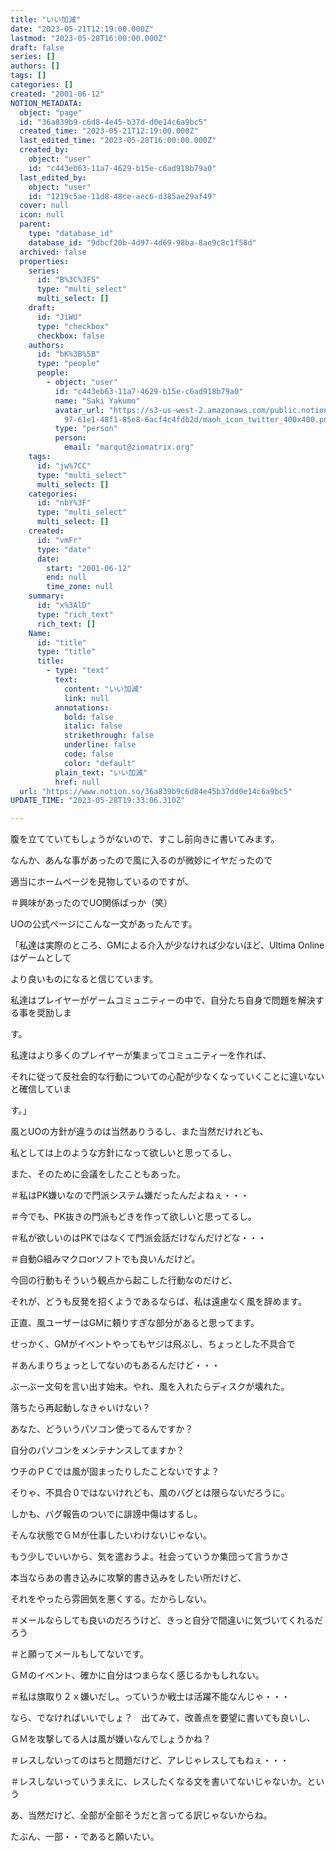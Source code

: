 ```yaml
---
title: "いい加減"
date: "2023-05-21T12:19:00.000Z"
lastmod: "2023-05-28T16:00:00.000Z"
draft: false
series: []
authors: []
tags: []
categories: []
created: "2001-06-12"
NOTION_METADATA:
  object: "page"
  id: "36a839b9-c6d8-4e45-b37d-d0e14c6a9bc5"
  created_time: "2023-05-21T12:19:00.000Z"
  last_edited_time: "2023-05-28T16:00:00.000Z"
  created_by:
    object: "user"
    id: "c443eb63-11a7-4629-b15e-c6ad918b79a0"
  last_edited_by:
    object: "user"
    id: "1219c5ae-11d8-48ce-aec6-d385ae29af49"
  cover: null
  icon: null
  parent:
    type: "database_id"
    database_id: "9dbcf20b-4d97-4d69-98ba-8ae9c8c1f58d"
  archived: false
  properties:
    series:
      id: "B%3C%3FS"
      type: "multi_select"
      multi_select: []
    draft:
      id: "JiWU"
      type: "checkbox"
      checkbox: false
    authors:
      id: "bK%3B%5B"
      type: "people"
      people:
        - object: "user"
          id: "c443eb63-11a7-4629-b15e-c6ad918b79a0"
          name: "Saki Yakumo"
          avatar_url: "https://s3-us-west-2.amazonaws.com/public.notion-static.com/3ad1c4\
            97-61e1-48f1-85e8-6acf4c4fdb2d/maoh_icon_twitter_400x400.png"
          type: "person"
          person:
            email: "marqut@ziomatrix.org"
    tags:
      id: "jw%7CC"
      type: "multi_select"
      multi_select: []
    categories:
      id: "nbY%3F"
      type: "multi_select"
      multi_select: []
    created:
      id: "vmFr"
      type: "date"
      date:
        start: "2001-06-12"
        end: null
        time_zone: null
    summary:
      id: "x%3AlD"
      type: "rich_text"
      rich_text: []
    Name:
      id: "title"
      type: "title"
      title:
        - type: "text"
          text:
            content: "いい加減"
            link: null
          annotations:
            bold: false
            italic: false
            strikethrough: false
            underline: false
            code: false
            color: "default"
          plain_text: "いい加減"
          href: null
  url: "https://www.notion.so/36a839b9c6d84e45b37dd0e14c6a9bc5"
UPDATE_TIME: "2023-05-28T19:33:06.310Z"

---
```

<link rel="stylesheet" href="https://cdn.jsdelivr.net/npm/katex@0.16.2/dist/katex.min.css" integrity="sha384-bYdxxUwYipFNohQlHt0bjN/LCpueqWz13HufFEV1SUatKs1cm4L6fFgCi1jT643X" crossorigin="anonymous">


腹を立てていてもしょうがないので、すこし前向きに書いてみます。


なんか、あんな事があったので風に入るのが微妙にイヤだったので


適当にホームページを見物しているのですが、


＃興味があったのでUO関係ばっか（笑）


UOの公式ページにこんな一文があったんです。


「私達は実際のところ、GMによる介入が少なければ少ないほど、Ultima Onlineはゲームとして


より良いものになると信じています。


私達はプレイヤーがゲームコミュニティーの中で、自分たち自身で問題を解決する事を奨励しま


す。


私達はより多くのプレイヤーが集まってコミュニティーを作れば、


それに従って反社会的な行動についての心配が少なくなっていくことに違いないと確信していま


す。」


風とUOの方針が違うのは当然ありうるし、また当然だけれども、


私としては上のような方針になって欲しいと思ってるし、


また、そのために会議をしたこともあった。


＃私はPK嫌いなので門派システム嫌だったんだよねぇ・・・


＃今でも、PK抜きの門派もどきを作って欲しいと思ってるし。


＃私が欲しいのはPKではなくて門派会話だけなんだけどな・・・


＃自動G組みマクロorソフトでも良いんだけど。


今回の行動もそういう観点から起こした行動なのだけど、


それが、どうも反発を招くようであるならば、私は遠慮なく風を辞めます。


正直、風ユーザーはGMに頼りすぎな部分があると思ってます。


せっかく、GMがイベントやってもヤジは飛ぶし、ちょっとした不具合で


＃あんまりちょっとしてないのもあるんだけど・・・


ぶーぶー文句を言い出す始末。やれ、風を入れたらディスクが壊れた。


落ちたら再起動しなきゃいけない？


あなた、どういうパソコン使ってるんですか？


自分のパソコンをメンテナンスしてますか？


ウチのＰＣでは風が固まったりしたことないですよ？


そりゃ、不具合０ではないけれども、風のバグとは限らないだろうに。


しかも、バグ報告のついでに誹謗中傷はするし。


そんな状態でＧＭが仕事したいわけないじゃない。


もう少しでいいから、気を遣おうよ。社会っていうか集団って言うかさ


本当ならあの書き込みに攻撃的書き込みをしたい所だけど、


それをやったら雰囲気を悪くする。だからしない。


＃メールならしても良いのだろうけど、きっと自分で間違いに気づいてくれるだろう


＃と願ってメールもしてないです。


ＧＭのイベント、確かに自分はつまらなく感じるかもしれない。


＃私は旗取り２ｘ嫌いだし。っていうか戦士は活躍不能なんじゃ・・・


なら、でなければいいでしょ？　出てみて、改善点を要望に書いても良いし、


ＧＭを攻撃してる人は風が嫌いなんでしょうかね？


＃レスしないってのはちと問題だけど、アレじゃレスしてもねぇ・・・


＃レスしないっていうまえに、レスしたくなる文を書いてないじゃないか。という


あ、当然だけど、全部が全部そうだと言ってる訳じゃないからね。


たぶん、一部・・であると願いたい。

